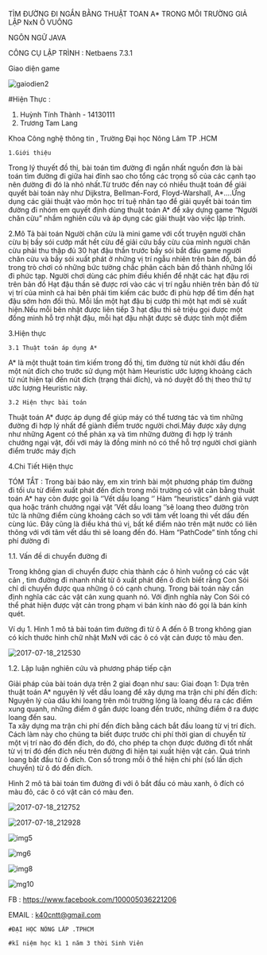TÌM ĐƯỜNG ĐI NGẮN BẰNG THUẬT TOAN A*  TRONG MÔI TRƯỜNG GIẢ LẬP NxN Ô VUÔNG  

NGÔN NGỮ JAVA

CÔNG CỤ LẬP TRÌNH : Netbaens 7.3.1

Giao diện game 

![gaiodien2](https://user-images.githubusercontent.com/28096471/28323487-27edb97e-6c03-11e7-9c44-86c11ba1d1fa.png)


#Hiện Thực :
1. Huỳnh Tính Thành - 14130111
2. Trương Tam Lang 

 Khoa Công nghệ thông tin  , Trường Đại học Nông Lâm TP .HCM 
 
 	1.Giới thiệu
Trong lý thuyết đồ thị, bài toán tìm đường đi ngắn nhất nguồn đơn là bài toán tìm đường đi giữa hai đỉnh sao cho tổng các trọng số của các cạnh tạo nên đường đi đó là nhỏ nhất.Từ trước đến nay có nhiều thuật toán để giải quyết bài toán này như Dijkstra, Bellman-Ford, Floyd-Warshall, A*….Ứng dụng các giải thuật vào môn học trí tuệ nhân tạo để giải quyết bài toán tìm đường đi nhóm em quyết định dùng thuật toán A* để xây dựng game “Người chăn cừu” nhầm nghiên cứu và áp dụng các giải thuật vào việc lập trình.


2.Mô Tả bài toán
Người chăn cừu là mini game với cốt truyện người chăn cừu bị bầy sói cướp mất hết cừu để giải cứu bầy cừu của mình người chăn cừu phải thu thập đủ 30 hạt đậu thần trước bầy sói
bắt đầu game người chăn cừu và bầy sói xuất phát ở những vị trí ngẫu nhiên trên bản đồ, bản đồ trong trò chơi có những bức tường chắc phân cách bản đồ thành những lối đi phức tạp. Người chơi dùng các phím điều khiển để nhặt các hạt đậu rơi trên bản đồ 
Hạt đậu thần sẽ được rơi vào các vị trí ngẫu nhiên trên bản đồ từ vị trí của mình cả hai bên phải tìm kiếm các bước đi phù hợp để tìm đến hạt đậu sớm hơn đối thủ. Mỗi lần một hạt đậu bị cướp thì một hạt mới sẽ xuất hiện.Nếu mỗi bên nhặt được liên tiếp 3 hạt đậu thì sẽ triệu gọi được một đồng minh hỗ trợ nhặt đậu, mỗi hạt đậu nhặt được sẽ được tính một điểm

3.Hiện thực

	3.1 Thuật toán áp dụng A*

A* là một thuật toán tìm kiếm trong đồ thị, tìm đường từ nút khởi đầu đến một nút đích cho trước sử dụng một hàm Heuristic ước lượng khoảng cách từ nút hiện tại đến nút đích (trạng thái đích), và nó duyệt đồ thị theo thứ tự ước lượng Heuristic này.

    3.2 Hiện thực bài toán

Thuật toán A* được áp dụng để giúp máy có thể tương tác và tìm những đường  đi hợp lý nhất để giành điểm trước người chơi.Máy được xây dựng như những Agent có thể phản xạ và tìm những đường đi hợp lý tránh chướng ngại vật, đối với máy là đồng minh nó có thể hỗ trợ người chơi giành điểm trước máy địch

4.Chi Tiết Hiện thực

TÓM TẮT : Trong bài báo này, em xin trình bài  một phương pháp tìm đường đi tối ưu từ điểm xuất phát đến đích  trong môi trường có vật cản bằng thuât toán A* hay còn được gọi là ‘’Vết dầu loang ‘’
Hàm “heuristics” dánh giá  vượt qua hoặc tránh chướng ngại vật
’Vết dầu loang ‘’sẽ loang theo đường tròn tức là những điểm cùng khoảng cách so với tâm vết loang thì vết dầu đến cùng lúc. Đây cũng là điều khá thú vị, bất kể điểm nào trên mặt nước có liên thông với với tâm vết dầu thì sẽ loang đến đó. 
Hàm “PathCode” tính tổng chi phí đường đi


1.1. Vấn đề di chuyển đường đi 

Trong không gian di chuyển được chia thành các ô hình vuông có các vật cản , tìm đường đi nhanh nhất từ ô xuất phát đến ô đích biết rằng  Con Sói  chỉ di chuyển được qua những ô có cạnh chung. Trong bài toán này cần định nghĩa các các vật cản xung quanh nó.  Với định nghĩa này Con Sói  có thể phát hiện được vật cản trong phạm vi bán kính nào đó gọi là bán kính quét. 

Ví dụ 1. Hình 1 mô tả bài toán tìm đường đi  từ ô A đến ô B trong không gian có kích thước hình chữ nhật MxN với các ô có vật cản được tô màu đen.

![2017-07-18_212530](https://user-images.githubusercontent.com/28096471/28322200-b01978a0-6bff-11e7-972e-4ad99ac982f2.png)


1.2. Lập luận nghiên cứu và phương pháp tiếp cận


Giải pháp của bài toán dựa trên 2 giai đoạn như sau:
Giai đoạn 1: Dựa trên thuật toán A* nguyên lý vết dầu loang để xây dựng ma trận chi phí đến đích:
Nguyên lý của dầu khi loang trên môi trường lỏng là loang đều ra các điểm xung quanh, những điểm ở gần         	được loang đến trước, những điểm ở ra được loang đến sau. 	 
	Ta xây dựng ma trận chi phí đến đích bằng cách bắt đầu loang từ vị trí đích. Cách làm này cho chúng 	ta biết được trước chi phí thời gian di chuyển từ một vị trí nào đó đến đích, do đó, cho phép ta chọn 	được đường đi tốt nhất từ vị trí đó đến đích nếu trên đường đi hiện tại xuất hiện vật cản.
       Quá trình loang bắt đầu từ ô đích. Con số trong mỗi ô thể hiện chi phí (số lần dịch chuyển) từ ô đó đến            đích.
       
 Hình 2 mô tả bài toán tìm đường đi với ô bắt đầu có màu xanh, ô đích có màu đỏ, các ô có vật cản có màu đen.



![2017-07-18_212752](https://user-images.githubusercontent.com/28096471/28322331-0c0c3cc4-6c00-11e7-8167-1ffabfa94f31.png)



![2017-07-18_212928](https://user-images.githubusercontent.com/28096471/28322416-419df260-6c00-11e7-94b4-796c71f4a023.png)


![img5](https://user-images.githubusercontent.com/28096471/28322509-8100e412-6c00-11e7-87af-c3c773531e91.png)


![mg6](https://user-images.githubusercontent.com/28096471/28322574-a7691458-6c00-11e7-8653-e93c43a95aad.png)


![img8](https://user-images.githubusercontent.com/28096471/28322716-02f7657c-6c01-11e7-9d61-db358991a2f8.png)


![mg10](https://user-images.githubusercontent.com/28096471/28322827-4fbf7e8a-6c01-11e7-9e90-81b62df76e7f.png)


  
 FB  :  https://www.facebook.com/100005036221206
 
 EMAIL : k40cntt@gmail.com
  ``````
  #ĐẠI HỌC NÔNG LÂP .TPHCM
  
  #kĩ niệm học kì 1 năm 3 thời Sinh Viên 

